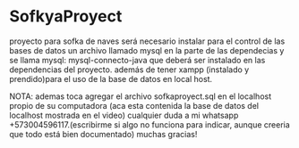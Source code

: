 # SofkyaProyect
proyecto para sofka de naves
será necesario instalar para el control de las bases de datos un archivo llamado mysql en la parte de las dependecias y se llama mysql: mysql-connecto-java que deberá ser instalado en las dependencias del proyecto. además de tener xampp (instalado y prendido)para el uso de la base de datos en local host.

NOTA: ademas toca agregar el archivo sofkaproyect.sql en el localhost propio de su computadora (aca esta contenida la base de datos del localhost mostrada en el video)
cualquier duda a mi whatsapp +573004596117.(escribirme si algo no funciona para indicar, aunque creeria que todo está bien documentado) muchas gracias!
